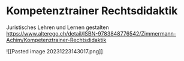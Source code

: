 # Kompetenztrainer Rechtsdidaktik

Juristisches Lehren und Lernen gestalten
https://www.alterego.ch/detail/ISBN-9783848776542/Zimmermann-Achim/Kompetenztrainer-Rechtsdidaktik

![[Pasted image 20231223143017.png]]